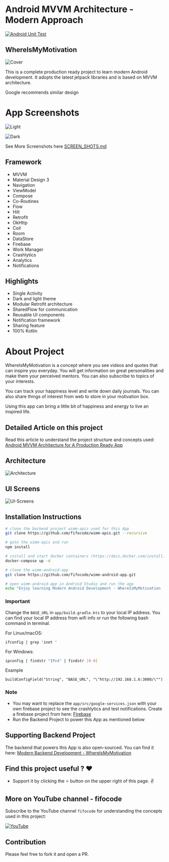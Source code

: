 # Android MVVM Architecture - Modern Approach
[![Android Unit Test](https://github.com/fifocode/wimm-android-app/actions/workflows/android-unit-test.yml/badge.svg)](https://github.com/fifocode/wimm-android-app/actions/workflows/android-unit-test.yml)

## WhereIsMyMotivation

![Cover](docs/assets/cover.jpg)

This is a complete production ready project to learn modern Android development. It adopts the latest jetpack libraries and is based on MVVM architecture. 

Google recommends similar design

# App Screenshots
![Light](docs/screenshots/display-light.png)

![Dark](docs/screenshots/display-dark.png)

See More Screenshots here [SCREEN_SHOTS.md](docs/SCREEN_SHOTS.md)

## Framework
- MVVM
- Material Design 3
- Navigation
- ViewModel
- Compose
- Co-Routines
- Flow
- Hilt
- Retrofit
- OkHttp
- Coil
- Room
- DataStore
- Firebase
- Work Manager
- Crashlytics
- Analytics
- Notifications

## Highlights
- Single Activity
- Dark and light theme
- Modular Retrofit architecture
- SharedFlow for communication
- Reusable UI components
- Notification framework
- Sharing feature
- 100% Kotlin

# About Project
WhereIsMyMotivation is a concept where you see videos and quotes that can inspire you everyday. You will get information on great personalities and make them your perceived mentors. You can also subscribe to topics of your interests. 

You can track your happiness level and write down daily journals. You can also share things of interest from web to store in your motivation box.

Using this app can bring a little bit of happiness and energy to live an inspired life.

## Detailed Article on this project 
Read this article to understand the project structure and concepts used:
[Android MVVM Architecture for A Production Ready App](https://fifocode.com/article/android-mvvm-architecture-for-a-production-ready-app)

## Architecture
![Architecture](docs/assets/arch-comp.svg)

## UI Screens
![UI-Screens](docs/assets/screen-flow.svg)

## Installation Instructions
```bash
# clone the backend project wimm-apis used for this App
git clone https://github.com/fifocode/wimm-apis.git --recursive

# goto the wimm-apis and run
npm install

# install and start docker containers (https://docs.docker.com/install)
docker-compose up -d

# clone the wimm-android-app
git clone https://github.com/fifocode/wimm-android-app.git

# open wimm-android-app in Android Studio and run the app
echo "Enjoy learning Modern Android Development - WhereIsMyMotivation :D"

```
### Important
Change the `BASE_URL` in `app/build.gradle.kts` to your local IP address. You can find your local IP address from wifi info or run the following bash command in terminal.

For Linux/macOS:
```base
ifconfig | grep 'inet '
```
For Windows:
```bash
ipconfig | findstr "IPv4" | findstr [0-9]
```

Example

`buildConfigField("String", "BASE_URL", "\"http://192.168.1.6:3000/\"")`

### Note
- You may want to replace the `app/src/google-services.json` with your own firebase project to see the crashlytics and test notifications. Create a firebase project from here: [Firebase](https://firebase.google.com)
- Run the Backend Project to power this App as mentioned below

## Supporting Backend Project
The backend that powers this App is also open-sourced. You can find it here: [Modern Backend Development - WhereIsMyMotivation](https://github.com/fifocode/wimm-apis)

## Find this project useful ? :heart:
* Support it by clicking the :star: button on the upper right of this page. :v:

## More on YouTube channel - fifocode
Subscribe to the YouTube channel `fifocode` for understanding the concepts used in this project:

[![YouTube](https://img.shields.io/badge/YouTube-Subscribe-red?style=for-the-badge&logo=youtube&logoColor=white)](https://www.youtube.com/@fifocode)

## Contribution
Please feel free to fork it and open a PR.
